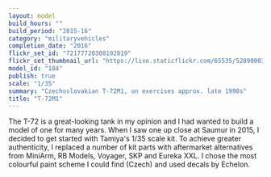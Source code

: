 ```yaml
---
layout: model
build_hours: ""
build_period: "2015-16"
category: "militaryvehicles"
completion_date: "2016"
flickr_set_id: "72177720308192819"
flickr_set_thumbnail_url: "https://live.staticflickr.com/65535/52890003342_f8c4d7cf0c_m.jpg"
model_id: "184"
publish: true
scale: "1/35"
summary: "Czechoslovakian T-72M1, on exercises approx. late 1990s"
title: "T-72M1"
---
```


The T-72 is a great-looking tank in my opinion and I had wanted to build a model of one for many years. When I saw one up close at Saumur in 2015, I decided to get started with Tamiya's 1/35 scale kit. To achieve greater authenticity, I replaced a number of kit parts with aftermarket alternatives from MiniArm, RB Models, Voyager, SKP and Eureka XXL. I chose the most colourful paint scheme I could find (Czech) and used decals by Echelon.
